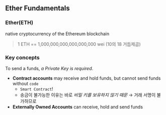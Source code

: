 ## Ether Fundamentals

### Ether(ETH)

native cryptocurrency of the Ethereum blockchain

> 1 ETH == 1,000,000,000,000,000,000 wei (10의 18 거듭제곱)

### Key concepts

To send a funds, *a Private Key is required*.

- **Contract accounts** may receive and hold funds, but cannot send funds without `code`
  - `Smart Contract`!
  - 송금이 불가능한 이유는 바로 *비밀 키를 보유하지 않기 때문* → 거래 서명이 불가하므로
- **Externally Owned Accounts** can receive, hold and send funds
